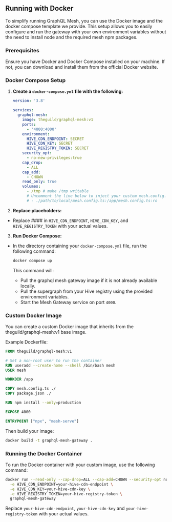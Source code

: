 ## Running with Docker

To simplify running GraphQL Mesh, you can use the Docker image and the docker compose template we
provide. This setup allows you to easily configure and run the gateway with your own environment
variables without the need to install node and the required mesh npm packages.

### Prerequisites

Ensure you have Docker and Docker Compose installed on your machine. If not, you can download and
install them from the official Docker website.

### Docker Compose Setup

1. **Create a `docker-compose.yml` file with the following:**

   ```yaml
   version: '3.8'

   services:
     graphql-mesh:
       image: theguild/graphql-mesh:v1
       ports:
         - '4000:4000'
       environment:
         HIVE_CDN_ENDPOINT: SECRET
         HIVE_CDN_KEY: SECRET
         HIVE_REGISTRY_TOKEN: SECRET
       security_opt:
         - no-new-privileges:true
       cap_drop:
         - ALL
       cap_add:
         - CHOWN
       read_only: true
       volumes:
         - /tmp # make /tmp writable
         # Uncomment the line below to inject your custom mesh.config.ts
         # - ./path/to/local/mesh.config.ts:/app/mesh.config.ts:ro
   ```

2. **Replace placeholders:**

- Replace #### in `HIVE_CDN_ENDPOINT`, `HIVE_CDN_KEY`, and `HIVE_REGISTRY_TOKEN` with your actual
  values.

3. **Run Docker Compose:**

- In the directory containing your `docker-compose.yml` file, run the following command:

  ```sh
  docker compose up
  ```

  This command will:

  - Pull the graphql mesh gateway image if it is not already available locally.
  - Pull the supergraph from your Hive registry using the provided environment variables.
  - Start the Mesh Gateway service on port `4000`.

### Custom Docker Image

You can create a custom Docker image that inherits from the theguild/graphql-mesh:v1 base image.

Example Dockerfile:

```dockerfile
FROM theguild/graphql-mesh:v1

# Set a non-root user to run the container
RUN useradd --create-home --shell /bin/bash mesh
USER mesh

WORKDIR /app

COPY mesh.config.ts ./
COPY package.json ./

RUN npm install --only=production

EXPOSE 4000

ENTRYPOINT ["npx", "mesh-serve"]
```

Then build your image:

```sh
docker build -t graphql-mesh-gateway .
```

### Running the Docker Container

To run the Docker container with your custom image, use the following command:

```sh
docker run --read-only --cap-drop=ALL --cap-add=CHOWN --security-opt no-new-privileges -p 4000:4000 \
  -e HIVE_CDN_ENDPOINT=your-hive-cdn-endpoint \
  -e HIVE_CDN_KEY=your-hive-cdn-key \
  -e HIVE_REGISTRY_TOKEN=your-hive-registry-token \
  graphql-mesh-gateway
```

Replace `your-hive-cdn-endpoint`, `your-hive-cdn-key` and `your-hive-registry-token` with your
actual values.
